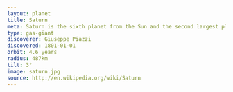 ```yaml
---
layout: planet
title: Saturn
meta: Saturn is the sixth planet from the Sun and the second largest planet in the Solar System after Jupither.
type: gas-giant
discoverer: Giuseppe Piazzi
discovered: 1801-01-01
orbit: 4.6 years
radius: 487km
tilt: 3°
image: saturn.jpg
source: http://en.wikipedia.org/wiki/Saturn
---
```


